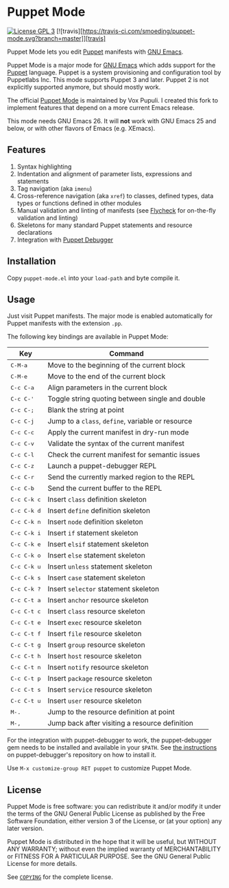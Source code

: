Puppet Mode
===========

[![License GPL 3][badge-license]][copying]
[![travis][https://travis-ci.com/smoeding/puppet-mode.svg?branch=master]][travis]

Puppet Mode lets you edit [Puppet][] manifests with [GNU Emacs][].

Puppet Mode is a major mode for [GNU Emacs][] which adds support for the
[Puppet][] language.  Puppet is a system provisioning and configuration tool by
Puppetlabs Inc.  This mode supports Puppet 3 and later.  Puppet 2 is not
explicitly supported anymore, but should mostly work.

The official [Puppet Mode](https://github.com/voxpupuli/puppet-mode) is
maintained by Vox Pupuli.  I created this fork to implement features that
depend on a more current Emacs release.

This mode needs GNU Emacs 26.  It will **not** work with GNU Emacs 25 and
below, or with other flavors of Emacs (e.g. XEmacs).

Features
--------

1. Syntax highlighting
2. Indentation and alignment of parameter lists, expressions and statements
3. Tag navigation (aka `imenu`)
4. Cross-reference navigation (aka `xref`) to classes, defined types, data
   types or functions defined in other modules
5. Manual validation and linting of manifests (see [Flycheck][] for on-the-fly
   validation and linting)
6. Skeletons for many standard Puppet statements and resource declarations
7. Integration with [Puppet Debugger][]

Installation
------------

Copy `puppet-mode.el` into your `load-path` and byte compile it.

Usage
-----

Just visit Puppet manifests.  The major mode is enabled automatically for Puppet
manifests with the extension `.pp`.

The following key bindings are available in Puppet Mode:

Key                  | Command
---------------------|--------------------------------------------------
<kbd>C-M-a</kbd>     | Move to the beginning of the current block
<kbd>C-M-e</kbd>     | Move to the end of the current block
<kbd>C-c C-a</kbd>   | Align parameters in the current block
<kbd>C-c C-'</kbd>   | Toggle string quoting between single and double
<kbd>C-c C-;</kbd>   | Blank the string at point
<kbd>C-c C-j</kbd>   | Jump to a `class`, `define`, variable or resource
<kbd>C-c C-c</kbd>   | Apply the current manifest in dry-run mode
<kbd>C-c C-v</kbd>   | Validate the syntax of the current manifest
<kbd>C-c C-l</kbd>   | Check the current manifest for semantic issues
<kbd>C-c C-z</kbd>   | Launch a puppet-debugger REPL
<kbd>C-c C-r</kbd>   | Send the currently marked region to the REPL
<kbd>C-c C-b</kbd>   | Send the current buffer to the REPL
<kbd>C-c C-k c</kbd> | Insert `class` definition skeleton
<kbd>C-c C-k d</kbd> | Insert `define` definition skeleton
<kbd>C-c C-k n</kbd> | Insert `node` definition skeleton
<kbd>C-c C-k i</kbd> | Insert `if` statement skeleton
<kbd>C-c C-k e</kbd> | Insert `elsif` statement skeleton
<kbd>C-c C-k o</kbd> | Insert `else` statement skeleton
<kbd>C-c C-k u</kbd> | Insert `unless` statement skeleton
<kbd>C-c C-k s</kbd> | Insert `case` statement skeleton
<kbd>C-c C-k ?</kbd> | Insert `selector` statement skeleton
<kbd>C-c C-t a</kbd> | Insert `anchor` resource skeleton
<kbd>C-c C-t c</kbd> | Insert `class` resource skeleton
<kbd>C-c C-t e</kbd> | Insert `exec` resource skeleton
<kbd>C-c C-t f</kbd> | Insert `file` resource skeleton
<kbd>C-c C-t g</kbd> | Insert `group` resource skeleton
<kbd>C-c C-t h</kbd> | Insert `host` resource skeleton
<kbd>C-c C-t n</kbd> | Insert `notify` resource skeleton
<kbd>C-c C-t p</kbd> | Insert `package` resource skeleton
<kbd>C-c C-t s</kbd> | Insert `service` resource skeleton
<kbd>C-c C-t u</kbd> | Insert `user` resource skeleton
<kbd>M-.</kbd>       | Jump to the resource definition at point
<kbd>M-,</kbd>       | Jump back after visiting a resource definition


For the integration with puppet-debugger to work, the puppet-debugger gem needs
to be installed and available in your `$PATH`.
See [the instructions][puppet debugger install instructions] on
puppet-debugger's repository on how to install it.

Use `M-x customize-group RET puppet` to customize Puppet Mode.

License
-------

Puppet Mode is free software: you can redistribute it and/or modify it under the
terms of the GNU General Public License as published by the Free Software
Foundation, either version 3 of the License, or (at your option) any later
version.

Puppet Mode is distributed in the hope that it will be useful, but WITHOUT ANY
WARRANTY; without even the implied warranty of MERCHANTABILITY or FITNESS FOR A
PARTICULAR PURPOSE.  See the GNU General Public License for more details.

See [`COPYING`][copying] for the complete license.

[badge-license]: https://img.shields.io/badge/license-GPL_3-green.svg
[COPYING]: https://github.com/voxpupuli/puppet-mode/blob/master/COPYING
[travis]: https://travis-ci.org/voxpupuli/puppet-mode
[badge-travis]: https://travis-ci.org/voxpupuli/puppet-mode.svg?branch=master
[Puppet]: http://docs.puppetlabs.com/
[GNU Emacs]: https://www.gnu.org/software/emacs/
[Flycheck]: http://wwww.flycheck.org
[Puppet Debugger]: https://github.com/nwops/puppet-debugger
[MELPA]: https://melpa.org/
[MELPA Stable]: https://stable.melpa.org
[Cask]: http://cask.github.io/
[puppet debugger install instructions]: https://github.com/nwops/puppet-debugger/#installation
[Issue tracker]: https://github.com/voxpupuli/puppet-mode/issues
[Github]: https://github.com/voxpupuli/puppet-mode

